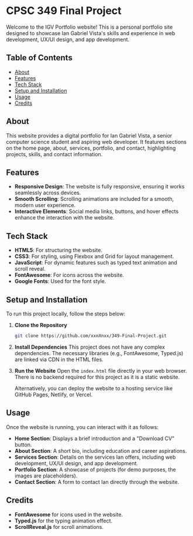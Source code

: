 # CPSC 349 Final Project

Welcome to the IGV Portfolio website! This is a personal portfolio site designed to showcase Ian Gabriel Vista's skills and experience in web development, UX/UI design, and app development.

## Table of Contents
- [About](#about)
- [Features](#features)
- [Tech Stack](#tech-stack)
- [Setup and Installation](#setup-and-installation)
- [Usage](#usage)
- [Credits](#credits)

## About
This website provides a digital portfolio for Ian Gabriel Vista, a senior computer science student and aspiring web developer. It features sections on the home page, about, services, portfolio, and contact, highlighting projects, skills, and contact information.

## Features
- **Responsive Design**: The website is fully responsive, ensuring it works seamlessly across devices.
- **Smooth Scrolling**: Scrolling animations are included for a smooth, modern user experience.
- **Interactive Elements**: Social media links, buttons, and hover effects enhance the interaction with the website.

## Tech Stack
- **HTML5**: For structuring the website.
- **CSS3**: For styling, using Flexbox and Grid for layout management.
- **JavaScript**: For dynamic features such as typed text animation and scroll reveal.
- **FontAwesome**: For icons across the website.
- **Google Fonts**: Used for the font style.

## Setup and Installation

To run this project locally, follow the steps below:

1. **Clone the Repository**
    ```bash
    git clone https://github.com/xxnXnxx/349-Final-Project.git
    ```

2. **Install Dependencies**
   This project does not have any complex dependencies. The necessary libraries (e.g., FontAwesome, Typed.js) are linked via CDN in the HTML files.

3. **Run the Website**
   Open the `index.html` file directly in your web browser. There is no backend required for this project as it is a static website.

   Alternatively, you can deploy the website to a hosting service like GitHub Pages, Netlify, or Vercel.

## Usage

Once the website is running, you can interact with it as follows:

- **Home Section**: Displays a brief introduction and a "Download CV" button.
- **About Section**: A short bio, including education and career aspirations.
- **Services Section**: Details on the services Ian offers, including web development, UX/UI design, and app development.
- **Portfolio Section**: A showcase of projects (for demo purposes, the images are placeholders).
- **Contact Section**: A form to contact Ian directly through the website.

## Credits
- **FontAwesome** for icons used in the website.
- **Typed.js** for the typing animation effect.
- **ScrollReveal.js** for scroll animations.
